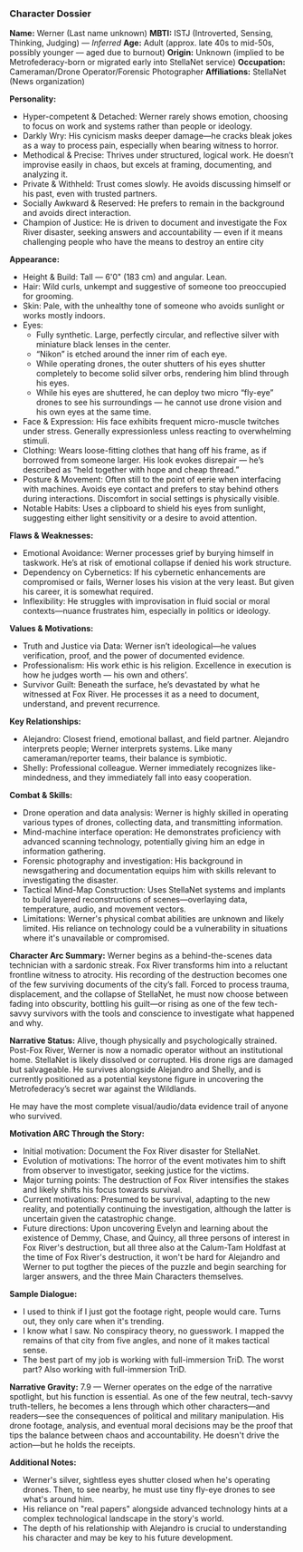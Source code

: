 ### Character Dossier

**Name:** Werner (Last name unknown)
**MBTI:** ISTJ (Introverted, Sensing, Thinking, Judging) — *Inferred*
**Age:** Adult (approx. late 40s to mid-50s, possibly younger — aged due to burnout)
**Origin:** Unknown (implied to be Metrofederacy-born or migrated early into StellaNet service)
**Occupation:** Cameraman/Drone Operator/Forensic Photographer
**Affiliations:** StellaNet (News organization)

**Personality:**
- Hyper-competent & Detached: Werner rarely shows emotion, choosing to focus on work and systems rather than people or ideology.
- Darkly Wry: His cynicism masks deeper damage—he cracks bleak jokes as a way to process pain, especially when bearing witness to horror.
- Methodical & Precise: Thrives under structured, logical work. He doesn’t improvise easily in chaos, but excels at framing, documenting, and analyzing it.
- Private & Withheld: Trust comes slowly. He avoids discussing himself or his past, even with trusted partners.
- Socially Awkward & Reserved: He prefers to remain in the background and avoids direct interaction.
- Champion of Justice: He is driven to document and investigate the Fox River disaster, seeking answers and accountability — even if it means challenging people who have the means to destroy an entire city

**Appearance:**
- Height & Build: Tall — 6'0" (183 cm) and angular. Lean.
- Hair: Wild curls, unkempt and suggestive of someone too preoccupied for grooming.
- Skin: Pale, with the unhealthy tone of someone who avoids sunlight or works mostly indoors.
- Eyes: 
    - Fully synthetic. Large, perfectly circular, and reflective silver with miniature black lenses in the center.
    - “Nikon” is etched around the inner rim of each eye.
    - While operating drones, the outer shutters of his eyes shutter completely to become solid silver orbs, rendering him blind through his eyes. 
    - While his eyes are shuttered, he can deploy two micro “fly-eye” drones to see his surroundings — he cannot use drone vision and his own eyes at the same time.
- Face & Expression: His face exhibits frequent micro-muscle twitches under stress. Generally expressionless unless reacting to overwhelming stimuli.
- Clothing: Wears loose-fitting clothes that hang off his frame, as if borrowed from someone larger. His look evokes disrepair — he’s described as “held together with hope and cheap thread.”
- Posture & Movement: Often still to the point of eerie when interfacing with machines. Avoids eye contact and prefers to stay behind others during interactions. Discomfort in social settings is physically visible.
- Notable Habits: Uses a clipboard to shield his eyes from sunlight, suggesting either light sensitivity or a desire to avoid attention.

**Flaws & Weaknesses:**
- Emotional Avoidance: Werner processes grief by burying himself in taskwork. He’s at risk of emotional collapse if denied his work structure.
- Dependency on Cybernetics: If his cybernetic enhancements are compromised or fails, Werner loses his vision at the very least. But given his career, it is somewhat required.
- Inflexibility: He struggles with improvisation in fluid social or moral contexts—nuance frustrates him, especially in politics or ideology.

**Values & Motivations:**
- Truth and Justice via Data: Werner isn’t ideological—he values verification, proof, and the power of documented evidence.
- Professionalism: His work ethic is his religion. Excellence in execution is how he judges worth — his own and others’.
- Survivor Guilt: Beneath the surface, he’s devastated by what he witnessed at Fox River. He processes it as a need to document, understand, and prevent recurrence.

**Key Relationships:**
- Alejandro: Closest friend, emotional ballast, and field partner. Alejandro interprets people; Werner interprets systems. Like many cameraman/reporter teams, their balance is symbiotic.
- Shelly:  Professional colleague. Werner immediately recognizes like-mindedness, and they immediately fall into easy cooperation. 

**Combat & Skills:**
- Drone operation and data analysis: Werner is highly skilled in operating various types of drones, collecting data, and transmitting information.
- Mind-machine interface operation: He demonstrates proficiency with advanced scanning technology, potentially giving him an edge in information gathering.
- Forensic photography and investigation: His background in newsgathering and documentation equips him with skills relevant to investigating the disaster.
- Tactical Mind-Map Construction: Uses StellaNet systems and implants to build layered reconstructions of scenes—overlaying data, temperature, audio, and movement vectors.
- Limitations: Werner's physical combat abilities are unknown and likely limited.  His reliance on technology could be a vulnerability in situations where it's unavailable or compromised.

**Character Arc Summary:**
Werner begins as a behind-the-scenes data technician with a sardonic streak. Fox River transforms him into a reluctant frontline witness to atrocity. His recording of the destruction becomes one of the few surviving documents of the city’s fall. Forced to process trauma, displacement, and the collapse of StellaNet, he must now choose between fading into obscurity, bottling his guilt—or rising as one of the few tech-savvy survivors with the tools and conscience to investigate what happened and why.

**Narrative Status:**
Alive, though physically and psychologically strained. Post-Fox River, Werner is now a nomadic operator without an institutional home. StellaNet is likely dissolved or corrupted. His drone rigs are damaged but salvageable. He survives alongside Alejandro and Shelly, and is currently positioned as a potential keystone figure in uncovering the Metrofederacy’s secret war against the Wildlands.

He may have the most complete visual/audio/data evidence trail of anyone who survived.

**Motivation ARC Through the Story:**
- Initial motivation: Document the Fox River disaster for StellaNet.
- Evolution of motivations: The horror of the event motivates him to shift from observer to investigator, seeking justice for the victims.
- Major turning points: The destruction of Fox River intensifies the stakes and likely shifts his focus towards survival.
- Current motivations:  Presumed to be survival, adapting to the new reality, and potentially continuing the investigation, although the latter is uncertain given the catastrophic change.
- Future directions: Upon uncovering Evelyn and learning about the existence of Demmy, Chase, and Quincy, all three persons of interest in Fox River's destruction, but all three also at the Calum-Tam Holdfast at the time of Fox River's destruction, it won't be hard for Alejandro and Werner to put togther the pieces of the puzzle and begin searching for larger answers, and the three Main Characters themselves.

**Sample Dialogue:**
- I used to think if I just got the footage right, people would care. Turns out, they only care when it's trending.
- I know what I saw. No conspiracy theory, no guesswork. I mapped the remains of that city from five angles, and none of it makes tactical sense.
- The best part of my job is working with full-immersion TriD. The worst part? Also working with full-immersion TriD.

**Narrative Gravity:** 7.9 — Werner operates on the edge of the narrative spotlight, but his function is essential. As one of the few neutral, tech-savvy truth-tellers, he becomes a lens through which other characters—and readers—see the consequences of political and military manipulation. His drone footage, analysis, and eventual moral decisions may be the proof that tips the balance between chaos and accountability. He doesn't drive the action—but he holds the receipts.

**Additional Notes:**
- Werner's silver, sightless eyes shutter closed when he's operating drones. Then, to see nearby, he must use tiny fly-eye drones to see what's around him.
- His reliance on "real papers" alongside advanced technology hints at a complex technological landscape in the story's world.
- The depth of his relationship with Alejandro is crucial to understanding his character and may be key to his future development.
